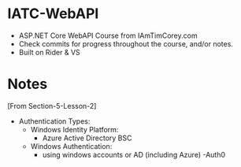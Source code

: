 # IATC-WebAPI

- ASP.NET Core WebAPI Course from IAmTimCorey.com </br>
- Check commits for progress throughout the course, and/or notes. </br>
- Built on Rider & VS

# Notes
[From Section-5-Lesson-2]
- Authentication Types:
    - Windows Identity Platform:
        - Azure Active Directory BSC
    - Windows Authentication:
        - using windows accounts or AD (including Azure)
    -Auth0